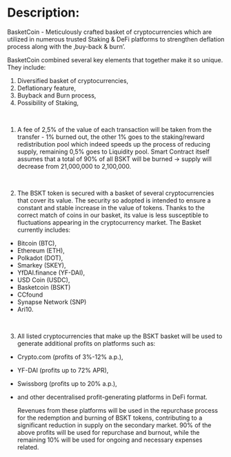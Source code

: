 # Description:
BasketCoin - Meticulously crafted basket of cryptocurrencies
which are utilized in numerous trusted Staking & DeFi platforms
to strengthen deflation process along with the ‚buy-back & burn’.

BasketCoin combined several key elements that together make it so unique.
They include:

1. Diversified basket of cryptocurrencies,
2. Deflationary feature,
3. Buyback and Burn process,
4. Possibility of Staking,

&nbsp;

1. A fee of 2,5% of the value of each transaction will be taken from the
   transfer - 1% burned out, the other 1% goes to the staking/reward
   redistribution pool which indeed speeds up the process of reducing supply,
remaining 0,5% goes to Liquidity pool.
   Smart Contract itself assumes that a total of 90% of all BSKT will be burned
   -> supply will decrease from 21,000,000 to 2,100,000.

&nbsp;

2. The BSKT token is secured with a basket of several cryptocurrencies that cover
   its value. The security so adopted is intended to ensure a constant and
   stable increase in the value of tokens. Thanks to the correct match of coins
   in our basket, its value is less susceptible to fluctuations appearing in the
   cryptocurrency market. The Basket currently includes:

- Bitcoin (BTC),
- Ethereum (ETH),
- Polkadot (DOT),
- Smarkey (SKEY),
- YfDAI.finance (YF-DAI),
- USD Coin (USDC),
- Basketcoin (BSKT)
- CCfound 
- Synapse Network (SNP)
- Ari10.

&nbsp;

3. All listed cryptocurrencies that make up the BSKT basket will be used to
   generate additional profits on platforms such as:

- Crypto.com (profits of 3%-12% a.p.),
- YF-DAI (profits up to 72% APR),
- Swissborg (profits up to 20% a.p.),
- and other decentralised profit-generating platforms in DeFi format.

  Revenues from these platforms will be used in the repurchase process for the
  redemption and burning of BSKT tokens, contributing to a significant reduction
  in supply on the secondary market. 90% of the above profits will be used for
  repurchase and burnout, while the remaining 10% will be used for ongoing and
  necessary expenses related.
